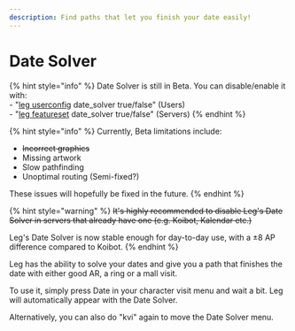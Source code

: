 ```yaml
---
description: Find paths that let you finish your date easily!
---
```


# Date Solver

{% hint style="info" %}
Date Solver is still in Beta. You can disable/enable it with:\
\- "[leg userconfig](../bot-management/user-feature-configuration/) date\_solver true/false" (Users)\
\- "[leg featureset](../bot-management/guild-feature-configuration/) date\_solver true/false" (Servers)
{% endhint %}

{% hint style="info" %}
Currently, Beta limitations include:

* ~~Incorrect graphics~~
* Missing artwork
* Slow pathfinding
* Unoptimal routing (Semi-fixed?)

These issues will hopefully be fixed in the future.
{% endhint %}

{% hint style="warning" %}
~~It's highly recommended to disable Leg's Date Solver in servers that already have one (e.g. Koibot, Kalendar etc.)~~

Leg's Date Solver is now stable enough for day-to-day use, with a ±8 AP difference compared to Koibot.
{% endhint %}

Leg has the ability to solve your dates and give you a path that finishes the date with either good AR, a ring or a mall visit.

To use it, simply press Date in your character visit menu and wait a bit. Leg will automatically appear with the Date Solver.

Alternatively, you can also do "kvi" again to move the Date Solver menu.

